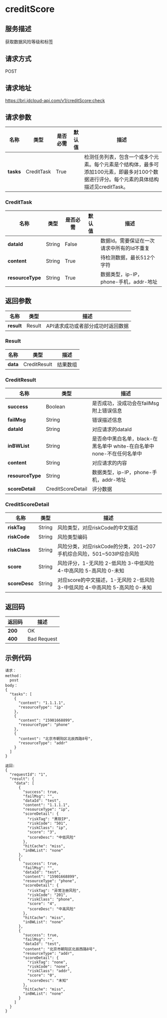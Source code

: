 #                                         creditScore

## 服务描述

获取数据风险等级和标签

## 请求方式

POST

## 请求地址

https://bri.jdcloud-api.com/v1/creditScore:check


## 请求参数

| 名称      | 类型       | 是否必需 | 默认值 | 描述                                                         |
| --------- | ---------- | -------- | ------ | ------------------------------------------------------------ |
| **tasks** | CreditTask | True     |        | 检测任务列表，包含一个或多个元素。每个元素是个结构体，最多可添加100元素，即最多对100个数据进行评分。每个元素的具体结构描述见creditTask。 |

### <div id="CreditTask">CreditTask</div>

| 名称             | 类型   | 是否必需 | 默认值 | 描述                                       |
| ---------------- | ------ | -------- | ------ | ------------------------------------------ |
| **dataId**       | String | False    |        | 数据Id。需要保证在一次请求中所有的Id不重复 |
| **content**      | String | True     |        | 待检测数据，最长512个字符                  |
| **resourceType** | String | True     |        | 数据类型，ip-IP，phone-手机，addr-地址     |

## 返回参数

| 名称       | 类型   | 描述                              |
| ---------- | ------ | --------------------------------- |
| **result** | Result | API请求成功或者部分成功时返回数据 |

### <div id="Result">Result</div>

| 名称     | 类型         | 描述     |
| -------- | ------------ | -------- |
| **data** | CreditResult | 结果数组 |

### <div id="CreditResult">CreditResult</div>

| 名称             | 类型              | 描述                                                         |
| ---------------- | ----------------- | ------------------------------------------------------------ |
| **success**      | Boolean           | 是否成功，没成功会在failMsg附上错误信息                      |
| **failMsg**      | String            | 错误描述信息                                                 |
| **dataId**       | String            | 对应请求的dataId                                             |
| **inBWList**     | String            | 是否命中黑白名单，black-在黑名单中 white-在白名单中 none-不在任何名单中 |
| **content**      | String            | 对应请求的内容                                               |
| **resourceType** | String            | 数据类型，ip-IP，phone-手机，addr-地址                       |
| **scoreDetail**  | CreditScoreDetail | 评分数据                                                     |

### <div id="CreditScoreDetail">CreditScoreDetail</div>

| 名称          | 类型   | 描述                                                         |
| ------------- | ------ | ------------------------------------------------------------ |
| **riskTag**   | String | 风险类型，对应riskCode的中文描述                             |
| **riskCode**  | String | 风险类型编码                                                 |
| **riskClass** | String | 风险分类，对应riskCode的分类，201~207手机综合风险，501~503IP综合风险 |
| **score**     | String | 风险评分，1-无风险 2-低风险 3-中低风险 4-中高风险 5-高风险 0-未知 |
| **scoreDesc** | String | 对应score的中文描述，1-无风险 2-低风险 3-中低风险 4-中高风险 5-高风险 0-未知 |

## 返回码

| 返回码  | 描述        |
| ------- | ----------- |
| **200** | OK          |
| **400** | Bad Request |

## 示例代码

```
请求：
method：
  post
body：
{
  "tasks": [
    {
      "content": "1.1.1.1",
      "resourceType": "ip"
    },
    {
      "content": "15901668899",
      "resourceType": "phone"
    },
    {
      "content": "北京市朝阳区北辰西路8号",
      "resourceType": "addr"
    }
  ]
}

返回:
{
  "requestId": "1",
  "result": {
    "data": [
      {
        "success": true,
        "failMsg": "",
        "dataId": "test",
        "content": "1.1.1.1",
        "resourceType": "ip",
        "scoreDetail": {
          "riskTag": "黑软IP",
          "riskCode": "501",
          "riskClass": "ip",
          "score": "3",
          "scoreDesc": "中低风险"
        },
        "hitCache": "miss",
        "inBWList": "none"
      },
      {
        "success": true,
        "failMsg": "",
        "dataId": "test",
        "content": "15901668899",
        "resourceType": "phone",
        "scoreDetail": {
          "riskTag": "异常注册风险",
          "riskCode": "201",
          "riskClass": "phone",
          "score": "4",
          "scoreDesc": "中高风险"
        },
        "hitCache": "miss",
        "inBWList": "none"
      },
      {
        "success": true,
        "failMsg": "",
        "dataId": "test",
        "content": "北京市朝阳区北辰西路8号",
        "resourceType": "addr",
        "scoreDetail": {
          "riskTag": "none",
          "riskCode": "none",
          "riskClass": "addr",
          "score": "0",
          "scoreDesc": "未知"
        },
        "hitCache": "miss",
        "inBWList": "none"
      }
    ]
  }
}
```
